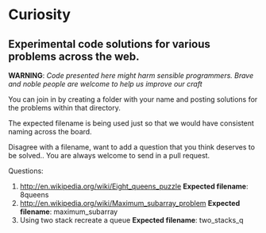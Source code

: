 Curiosity
=========

Experimental code solutions for various problems across the web.
----------------------------------------------------------------

**WARNING**: *Code presented here might harm sensible programmers. Brave and noble people are welcome to help us improve our craft*

You can join in by creating a folder with your name and posting solutions for the problems within that directory.

The expected filename is being used just so that we would have consistent naming across the board.

Disagree with a filename, want to add a question that you think deserves to be solved.. You are always welcome to send in a pull request.

Questions:


1. http://en.wikipedia.org/wiki/Eight_queens_puzzle
    **Expected filename**: 8queens
2. http://en.wikipedia.org/wiki/Maximum_subarray_problem
    **Expected filename**: maximum_subarray
3. Using two stack recreate a queue
    **Expected filename**: two_stacks_q
